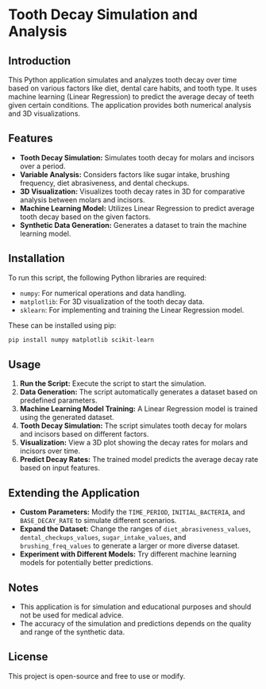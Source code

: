 # Tooth Decay Simulation and Analysis

## Introduction

This Python application simulates and analyzes tooth decay over time based on various factors like diet, dental care habits, and tooth type. It uses machine learning (Linear Regression) to predict the average decay of teeth given certain conditions. The application provides both numerical analysis and 3D visualizations.

## Features

- **Tooth Decay Simulation:** Simulates tooth decay for molars and incisors over a period.
- **Variable Analysis:** Considers factors like sugar intake, brushing frequency, diet abrasiveness, and dental checkups.
- **3D Visualization:** Visualizes tooth decay rates in 3D for comparative analysis between molars and incisors.
- **Machine Learning Model:** Utilizes Linear Regression to predict average tooth decay based on the given factors.
- **Synthetic Data Generation:** Generates a dataset to train the machine learning model.

## Installation

To run this script, the following Python libraries are required:
- `numpy`: For numerical operations and data handling.
- `matplotlib`: For 3D visualization of the tooth decay data.
- `sklearn`: For implementing and training the Linear Regression model.

These can be installed using pip:
```bash
pip install numpy matplotlib scikit-learn
```

## Usage

1. **Run the Script:** Execute the script to start the simulation.
2. **Data Generation:** The script automatically generates a dataset based on predefined parameters.
3. **Machine Learning Model Training:** A Linear Regression model is trained using the generated dataset.
4. **Tooth Decay Simulation:** The script simulates tooth decay for molars and incisors based on different factors.
5. **Visualization:** View a 3D plot showing the decay rates for molars and incisors over time.
6. **Predict Decay Rates:** The trained model predicts the average decay rate based on input features.

## Extending the Application

- **Custom Parameters:** Modify the `TIME_PERIOD`, `INITIAL_BACTERIA`, and `BASE_DECAY_RATE` to simulate different scenarios.
- **Expand the Dataset:** Change the ranges of `diet_abrasiveness_values`, `dental_checkups_values`, `sugar_intake_values`, and `brushing_freq_values` to generate a larger or more diverse dataset.
- **Experiment with Different Models:** Try different machine learning models for potentially better predictions.

## Notes

- This application is for simulation and educational purposes and should not be used for medical advice.
- The accuracy of the simulation and predictions depends on the quality and range of the synthetic data.

## License

This project is open-source and free to use or modify.
